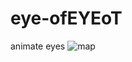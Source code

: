 # eye-ofEYEoT
animate eyes
![map](https://github.com/eye-ofEYEoT//blob/master/capture.png?raw=true)
